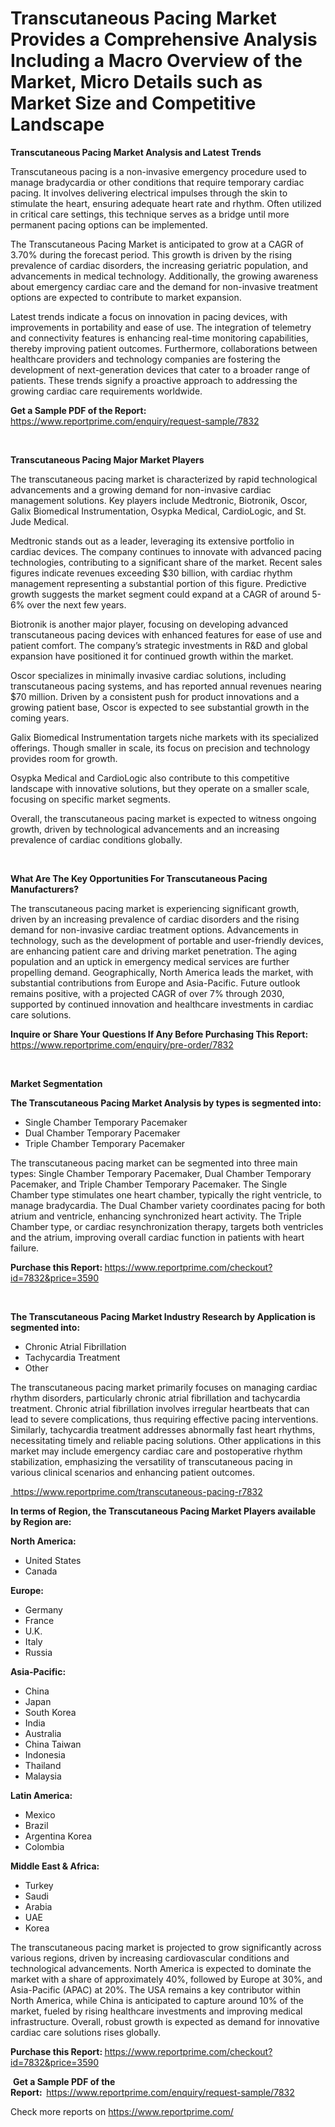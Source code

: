 <p><h1>Transcutaneous Pacing Market Provides a Comprehensive Analysis Including a Macro Overview of the Market, Micro Details such as Market Size and Competitive Landscape</h1></p><p><strong>Transcutaneous Pacing Market Analysis and Latest Trends</strong></p>
<p><p>Transcutaneous pacing is a non-invasive emergency procedure used to manage bradycardia or other conditions that require temporary cardiac pacing. It involves delivering electrical impulses through the skin to stimulate the heart, ensuring adequate heart rate and rhythm. Often utilized in critical care settings, this technique serves as a bridge until more permanent pacing options can be implemented.</p><p>The Transcutaneous Pacing Market is anticipated to grow at a CAGR of 3.70% during the forecast period. This growth is driven by the rising prevalence of cardiac disorders, the increasing geriatric population, and advancements in medical technology. Additionally, the growing awareness about emergency cardiac care and the demand for non-invasive treatment options are expected to contribute to market expansion.</p><p>Latest trends indicate a focus on innovation in pacing devices, with improvements in portability and ease of use. The integration of telemetry and connectivity features is enhancing real-time monitoring capabilities, thereby improving patient outcomes. Furthermore, collaborations between healthcare providers and technology companies are fostering the development of next-generation devices that cater to a broader range of patients. These trends signify a proactive approach to addressing the growing cardiac care requirements worldwide.</p></p>
<p><strong>Get a Sample PDF of the Report:&nbsp;</strong> <a href="https://www.reportprime.com/enquiry/request-sample/7832?utm_campaign=3011&utm_medium=2&utm_source=Github&utm_content=ia&utm_term=19032025&utm_id=transcutaneous-pacing">https://www.reportprime.com/enquiry/request-sample/7832</a></p>
<p>&nbsp;</p>
<p><strong>Transcutaneous Pacing Major Market Players</strong></p>
<p><p>The transcutaneous pacing market is characterized by rapid technological advancements and a growing demand for non-invasive cardiac management solutions. Key players include Medtronic, Biotronik, Oscor, Galix Biomedical Instrumentation, Osypka Medical, CardioLogic, and St. Jude Medical. </p><p>Medtronic stands out as a leader, leveraging its extensive portfolio in cardiac devices. The company continues to innovate with advanced pacing technologies, contributing to a significant share of the market. Recent sales figures indicate revenues exceeding $30 billion, with cardiac rhythm management representing a substantial portion of this figure. Predictive growth suggests the market segment could expand at a CAGR of around 5-6% over the next few years.</p><p>Biotronik is another major player, focusing on developing advanced transcutaneous pacing devices with enhanced features for ease of use and patient comfort. The company’s strategic investments in R&D and global expansion have positioned it for continued growth within the market.</p><p>Oscor specializes in minimally invasive cardiac solutions, including transcutaneous pacing systems, and has reported annual revenues nearing $70 million. Driven by a consistent push for product innovations and a growing patient base, Oscor is expected to see substantial growth in the coming years.</p><p>Galix Biomedical Instrumentation targets niche markets with its specialized offerings. Though smaller in scale, its focus on precision and technology provides room for growth.</p><p>Osypka Medical and CardioLogic also contribute to this competitive landscape with innovative solutions, but they operate on a smaller scale, focusing on specific market segments.</p><p>Overall, the transcutaneous pacing market is expected to witness ongoing growth, driven by technological advancements and an increasing prevalence of cardiac conditions globally.</p></p>
<p>&nbsp;</p>
<p><strong>What Are The Key Opportunities For Transcutaneous Pacing Manufacturers?</strong></p>
<p><p>The transcutaneous pacing market is experiencing significant growth, driven by an increasing prevalence of cardiac disorders and the rising demand for non-invasive cardiac treatment options. Advancements in technology, such as the development of portable and user-friendly devices, are enhancing patient care and driving market penetration. The aging population and an uptick in emergency medical services are further propelling demand. Geographically, North America leads the market, with substantial contributions from Europe and Asia-Pacific. Future outlook remains positive, with a projected CAGR of over 7% through 2030, supported by continued innovation and healthcare investments in cardiac care solutions.</p></p>
<p><strong>Inquire or Share Your Questions If Any Before Purchasing This Report:</strong> <a href="https://www.reportprime.com/enquiry/pre-order/7832?utm_campaign=3011&utm_medium=2&utm_source=Github&utm_content=ia&utm_term=19032025&utm_id=transcutaneous-pacing">https://www.reportprime.com/enquiry/pre-order/7832</a></p>
<p>&nbsp;</p>
<p><strong>Market Segmentation</strong></p>
<p><strong>The Transcutaneous Pacing Market Analysis by types is segmented into:</strong></p>
<p><ul><li>Single Chamber Temporary Pacemaker</li><li>Dual Chamber Temporary Pacemaker</li><li>Triple Chamber Temporary Pacemaker</li></ul></p>
<p><p>The transcutaneous pacing market can be segmented into three main types: Single Chamber Temporary Pacemaker, Dual Chamber Temporary Pacemaker, and Triple Chamber Temporary Pacemaker. The Single Chamber type stimulates one heart chamber, typically the right ventricle, to manage bradycardia. The Dual Chamber variety coordinates pacing for both atrium and ventricle, enhancing synchronized heart activity. The Triple Chamber type, or cardiac resynchronization therapy, targets both ventricles and the atrium, improving overall cardiac function in patients with heart failure.</p></p>
<p><strong>Purchase this Report:&nbsp;</strong><a href="https://www.reportprime.com/checkout?id=7832&price=3590&utm_campaign=3011&utm_medium=2&utm_source=Github&utm_content=ia&utm_term=19032025&utm_id=transcutaneous-pacing">https://www.reportprime.com/checkout?id=7832&price=3590</a></p>
<p>&nbsp;</p>
<p><strong>The Transcutaneous Pacing Market Industry Research by Application is segmented into:</strong></p>
<p><ul><li>Chronic Atrial Fibrillation</li><li>Tachycardia Treatment</li><li>Other</li></ul></p>
<p><p>The transcutaneous pacing market primarily focuses on managing cardiac rhythm disorders, particularly chronic atrial fibrillation and tachycardia treatment. Chronic atrial fibrillation involves irregular heartbeats that can lead to severe complications, thus requiring effective pacing interventions. Similarly, tachycardia treatment addresses abnormally fast heart rhythms, necessitating timely and reliable pacing solutions. Other applications in this market may include emergency cardiac care and postoperative rhythm stabilization, emphasizing the versatility of transcutaneous pacing in various clinical scenarios and enhancing patient outcomes.</p></p>
<p><a href="https://www.reportprime.com/transcutaneous-pacing-r7832?utm_campaign=3011&utm_medium=2&utm_source=Github&utm_content=ia&utm_term=19032025&utm_id=transcutaneous-pacing">&nbsp;https://www.reportprime.com/transcutaneous-pacing-r7832</a></p>
<p><strong>In terms of Region, the Transcutaneous Pacing Market Players available by Region are:</strong></p>
<p>
    <p> <strong> North America: </strong>
        <ul>
            <li>United States</li>
            <li>Canada</li>
        </ul>
        </p> 
    <p> <strong> Europe: </strong>
        <ul>
            <li>Germany</li>
            <li>France</li>
            <li>U.K.</li>
            <li>Italy</li>
            <li>Russia</li>
        </ul>
        </p> 
    <p> <strong> Asia-Pacific: </strong>
        <ul>
            <li>China</li>
            <li>Japan</li>
            <li>South Korea</li>
            <li>India</li>
            <li>Australia</li>
            <li>China Taiwan</li>
            <li>Indonesia</li>
            <li>Thailand</li>
            <li>Malaysia</li>
        </ul>
        </p> 
    <p> <strong> Latin America: </strong>
        <ul>
            <li>Mexico</li>
            <li>Brazil</li>
            <li>Argentina Korea</li>
            <li>Colombia</li>
        </ul>
        </p> 
    <p> <strong> Middle East & Africa: </strong>
        <ul>
            <li>Turkey</li>
            <li>Saudi</li>
            <li>Arabia</li>
            <li>UAE</li>
            <li>Korea</li>
        </ul>
    </p>
    </p>
<p><p>The transcutaneous pacing market is projected to grow significantly across various regions, driven by increasing cardiovascular conditions and technological advancements. North America is expected to dominate the market with a share of approximately 40%, followed by Europe at 30%, and Asia-Pacific (APAC) at 20%. The USA remains a key contributor within North America, while China is anticipated to capture around 10% of the market, fueled by rising healthcare investments and improving medical infrastructure. Overall, robust growth is expected as demand for innovative cardiac care solutions rises globally.</p></p>
<p><strong>Purchase this Report: </strong><a href="https://www.reportprime.com/checkout?id=7832&price=3590&utm_campaign=3011&utm_medium=2&utm_source=Github&utm_content=ia&utm_term=19032025&utm_id=transcutaneous-pacing">https://www.reportprime.com/checkout?id=7832&price=3590</a></p>
<p>&nbsp;<strong>Get a Sample PDF of the Report:&nbsp;&nbsp;</strong><a href="https://www.reportprime.com/enquiry/request-sample/7832?utm_campaign=3011&utm_medium=2&utm_source=Github&utm_content=ia&utm_term=19032025&utm_id=transcutaneous-pacing">https://www.reportprime.com/enquiry/request-sample/7832</a></p>
<p><strong></strong></p>
<p>Check more reports on <a href="https://www.reportprime.com/?utm_campaign=3011&utm_medium=2&utm_source=Github&utm_content=ia&utm_term=19032025&utm_id=transcutaneous-pacing">https://www.reportprime.com/</a></p>